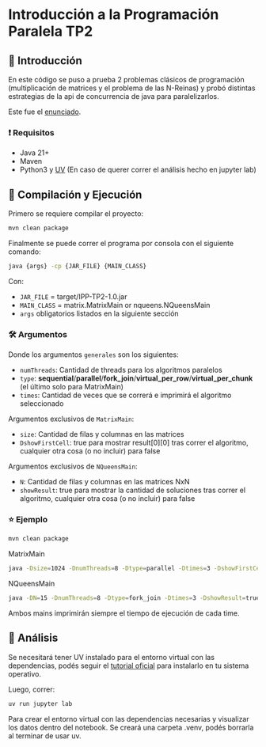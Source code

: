 # Introducción a la Programación Paralela TP2

## 👋 Introducción
En este código se puso a prueba 2 problemas clásicos de programación (multiplicación de matrices y el problema de las N-Reinas) y probó distintas estrategias de la api de concurrencia de java para paralelizarlos.

Este fue el [enunciado](docs/Enunciado%20TP2.pdf).

### ❗ Requisitos

- Java 21+
- Maven
- Python3 y [UV](https://docs.astral.sh/uv/getting-started/installation) (En caso de querer correr el análisis hecho en jupyter lab)

## 🏃 Compilación y Ejecución

Primero se requiere compilar el proyecto:
```bash
mvn clean package
```

Finalmente se puede correr el programa por consola con el siguiente comando:
```bash
java {args} -cp {JAR_FILE} {MAIN_CLASS}
```
Con:
- `JAR_FILE` = target/IPP-TP2-1.0.jar
- `MAIN_CLASS` = matrix.MatrixMain or nqueens.NQueensMain
- `args` obligatorios listados en la siguiente sección

### 🛠️ Argumentos
Donde los argumentos `generales` son los siguientes:
- `numThreads`: Cantidad de threads para los algoritmos paralelos
- `type`: **sequential**/**parallel**/**fork_join**/**virtual_per_row**/**virtual_per_chunk** (el último solo para MatrixMain)
- `times`: Cantidad de veces que se correrá e imprimirá el algoritmo seleccionado

Argumentos exclusivos de `MatrixMain`:
- `size`: Cantidad de filas y columnas en las matrices 
- `DshowFirstCell`: true para mostrar result\[0]\[0] tras correr el algoritmo, cualquier otra cosa (o no incluir) para false

Argumentos exclusivos de `NQueensMain`:
- `N`: Cantidad de filas y columnas en las matrices NxN
- `showResult`: true para mostrar la cantidad de soluciones tras correr el algoritmo, cualquier otra cosa (o no incluir) para false


### ⭐ Ejemplo

```bash
mvn clean package
```

MatrixMain
```bash
java -Dsize=1024 -DnumThreads=8 -Dtype=parallel -Dtimes=3 -DshowFirstCell=true -cp target/IPP-TP2-1.0.jar matrix.MatrixMain
```

NQueensMain
```bash
java -DN=15 -DnumThreads=8 -Dtype=fork_join -Dtimes=3 -DshowResult=true -cp target/IPP-TP2-1.0.jar nqueens.NQueensMain
```

Ambos mains imprimirán siempre el tiempo de ejecución de cada time.


## 🔎 Análisis
Se necesitará tener UV instalado para el entorno virtual con las dependencias, podés seguir el [tutorial oficial](https://docs.astral.sh/uv/getting-started/installation) para instalarlo en tu sistema operativo.

Luego, correr:
```bash
uv run jupyter lab
```
Para crear el entorno virtual con las dependencias necesarias y visualizar los datos dentro del notebook.
Se creará una carpeta .venv, podés borrarla al terminar de usar uv.
